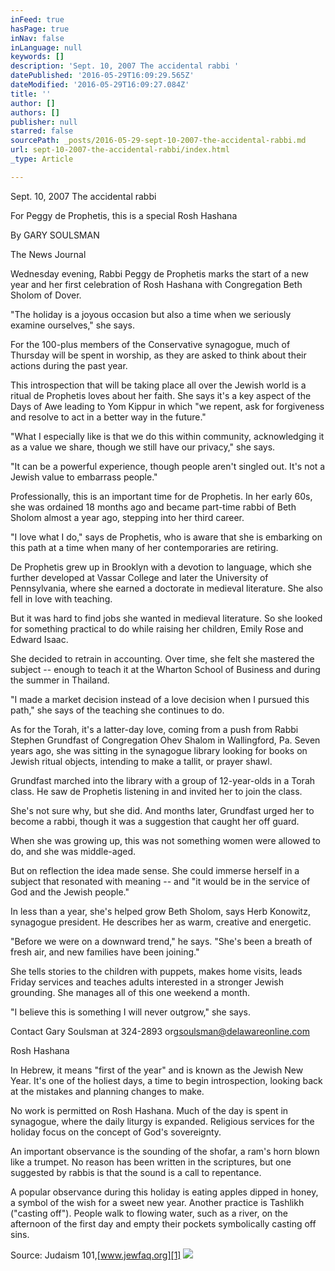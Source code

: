 ```yaml
---
inFeed: true
hasPage: true
inNav: false
inLanguage: null
keywords: []
description: 'Sept. 10, 2007 The accidental rabbi '
datePublished: '2016-05-29T16:09:29.565Z'
dateModified: '2016-05-29T16:09:27.084Z'
title: ''
author: []
authors: []
publisher: null
starred: false
sourcePath: _posts/2016-05-29-sept-10-2007-the-accidental-rabbi.md
url: sept-10-2007-the-accidental-rabbi/index.html
_type: Article

---
```

Sept. 10, 2007 The accidental rabbi

For Peggy de Prophetis, this is a special Rosh Hashana

By GARY SOULSMAN

The News Journal

Wednesday evening, Rabbi Peggy de Prophetis marks the start of a new year and her first celebration of Rosh Hashana with Congregation Beth Sholom of Dover.

"The holiday is a joyous occasion but also a time when we seriously examine ourselves," she says.

For the 100-plus members of the Conservative synagogue, much of Thursday will be spent in worship, as they are asked to think about their actions during the past year.

This introspection that will be taking place all over the Jewish world is a ritual de Prophetis loves about her faith. She says it's a key aspect of the Days of Awe leading to Yom Kippur in which "we repent, ask for forgiveness and resolve to act in a better way in the future."

"What I especially like is that we do this within community, acknowledging it as a value we share, though we still have our privacy," she says.

"It can be a powerful experience, though people aren't singled out. It's not a Jewish value to embarrass people."

Professionally, this is an important time for de Prophetis. In her early 60s, she was ordained 18 months ago and became part-time rabbi of Beth Sholom almost a year ago, stepping into her third career.

"I love what I do," says de Prophetis, who is aware that she is embarking on this path at a time when many of her contemporaries are retiring.

De Prophetis grew up in Brooklyn with a devotion to language, which she further developed at Vassar College and later the University of Pennsylvania, where she earned a doctorate in medieval literature. She also fell in love with teaching.

But it was hard to find jobs she wanted in medieval literature. So she looked for something practical to do while raising her children, Emily Rose and Edward Isaac.

She decided to retrain in accounting. Over time, she felt she mastered the subject -- enough to teach it at the Wharton School of Business and during the summer in Thailand.

"I made a market decision instead of a love decision when I pursued this path," she says of the teaching she continues to do.

As for the Torah, it's a latter-day love, coming from a push from Rabbi Stephen Grundfast of Congregation Ohev Shalom in Wallingford, Pa. Seven years ago, she was sitting in the synagogue library looking for books on Jewish ritual objects, intending to make a tallit, or prayer shawl.

Grundfast marched into the library with a group of 12-year-olds in a Torah class. He saw de Prophetis listening in and invited her to join the class.

She's not sure why, but she did. And months later, Grundfast urged her to become a rabbi, though it was a suggestion that caught her off guard.

When she was growing up, this was not something women were allowed to do, and she was middle-aged.

But on reflection the idea made sense. She could immerse herself in a subject that resonated with meaning -- and "it would be in the service of God and the Jewish people."

In less than a year, she's helped grow Beth Sholom, says Herb Konowitz, synagogue president. He describes her as warm, creative and energetic.

"Before we were on a downward trend," he says. "She's been a breath of fresh air, and new families have been joining."

She tells stories to the children with puppets, makes home visits, leads Friday services and teaches adults interested in a stronger Jewish grounding. She manages all of this one weekend a month.

"I believe this is something I will never outgrow," she says.

Contact Gary Soulsman at 324-2893 or[gsoulsman@delawareonline.com][0]

Rosh Hashana

In Hebrew, it means "first of the year" and is known as the Jewish New Year. It's one of the holiest days, a time to begin introspection, looking back at the mistakes and planning changes to make.

No work is permitted on Rosh Hashana. Much of the day is spent in synagogue, where the daily liturgy is expanded. Religious services for the holiday focus on the concept of God's sovereignty.

An important observance is the sounding of the shofar, a ram's horn blown like a trumpet. No reason has been written in the scriptures, but one suggested by rabbis is that the sound is a call to repentance.

A popular observance during this holiday is eating apples dipped in honey, a symbol of the wish for a sweet new year. Another practice is Tashlikh ("casting off"). People walk to flowing water, such as a river, on the afternoon of the first day and empty their pockets symbolically casting off sins.

Source: Judaism 101,[www.jewfaq.org][1]
![](https://the-grid-user-content.s3-us-west-2.amazonaws.com/aaccfc52-eea1-44b9-989c-fe6ddfbb4812.jpg)

[0]: mailto:gsoulsman@delawareonline.com "mailto:gsoulsman@delawareonline.com"
[1]: http://www.jewfaq.org/ "http://www.jewfaq.org/"